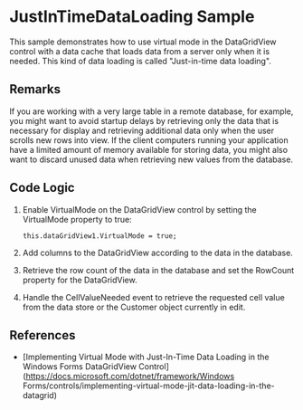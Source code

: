 # JustInTimeDataLoading Sample

This sample demonstrates how to use virtual mode in the DataGridView control
with a data cache that loads data from a server only when it is needed.
This kind of data loading is called "Just-in-time data loading".

## Remarks

If you are working with a very large table in a remote database, for example,
you might want to avoid startup delays by retrieving only the data that is
necessary for display and retrieving additional data only when the user scrolls
new rows into view. If the client computers running your application have a
limited amount of memory available for storing data, you might also want to
discard unused data when retrieving new values from the database.

## Code Logic

1. Enable VirtualMode on the DataGridView control by setting the VirtualMode property to true:

    ```CSharp
    this.dataGridView1.VirtualMode = true;
    ```

1. Add columns to the DataGridView according to the data in the database.

1. Retrieve the row count of the data in the database and set the RowCount property for the DataGridView.

1. Handle the CellValueNeeded event to retrieve the requested cell value from the data store or the Customer object currently in edit.

## References

- [Implementing Virtual Mode with Just-In-Time Data Loading in the Windows Forms DataGridView Control](<https://docs.microsoft.com/dotnet/framework/Windows> Forms/controls/implementing-virtual-mode-jit-data-loading-in-the-datagrid)
